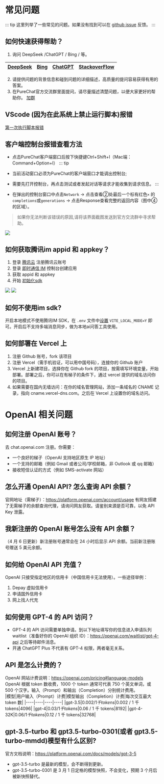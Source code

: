 # 常见问题

::: tip
这里列举了一些常见的问题。如果没有找到可以在 [github issue](https://github.com/Hyk260/PureChat/issues) 反馈。
:::

## 如何快速获得帮助？

1. 询问 DeepSeek /ChatGPT / Bing / 等。

| [DeepSeek](https://deepseek.com) | [Bing](https://www.bing.com) | [ChatGPT](https://chatgpt.com) | [StackoverFlow](https://stackoverflow.com) | 
| --------------- | ------- | ------- | ---------------------- |

2. 请提供问题的背景信息和碰到问题的详细描述，高质量的提问容易获得有用的答案。
3. 在PureChat官方交流群里面提问，请尽量描述清楚问题，以便大家更好的帮助你。 [加群](https://jq.qq.com/?_wv=1027&k=Cd4Ihd2J)
<!-- 4. [QQ群194541068](https://jq.qq.com/?_wv=1027&k=Cd4Ihd2J) -->

## VScode (因为在此系统上禁止运行脚本)报错
[第一次执行脚本报错](https://cloud.tencent.com/developer/article/1746884)

## 客户端控制台报错查看方法
- 点击PureChat客户端窗口后按下快捷键Ctrl+Shift+I（Mac端：Command+Option+I）
::: tip
- 当前活动窗口必须为PureChat的客户端窗口才能调出控制台;

- 需要先打开控制台，再点击测试或者发起对话等请求才能收集到请求信息。
:::
- 在弹出的控制台窗口中点击`Network` → 点击查看②处最后一个标有红色`×` 的`completions`或`generations` → 点击Response查看完整的返回内容（图中④的区域）。

> 如果你无法判断该错误的原因,请将该界面截图发送到官方交流群中寻求帮助。

<img src="/Network.png">

## 如何获取腾讯im appid 和 appkey？

1. 登录 [腾讯云](https://cloud.tencent.com/) 注册腾讯云账号
2. 登录 [即时通信 IM](https://console.cloud.tencent.com/im) 控制台创建应用
3. 获取 appid 和 appkey
4. 开始 [初始化sdk](https://cloud.tencent.com/document/product/269/75292)

<img src="/images/im-1.png">

<img src="/images/im-2.png">

## 如何不使用im sdk?
开启本地模式不使用腾讯IM SDK，在 `.env` 文件中[设置](https://github.com/Hyk260/PureChat/blob/main/.env#L8) `VITE_LOCAL_MODE=Y` 即可。开启后不支持多端消息同步，做为本地ai问答工具使用。

## 如何部署在 Vercel 上

1. 注册 Github 账号，fork 该项目
2. 注册 Vercel（需手机验证，可以用中国号码），连接你的 Github 账户
3. Vercel 上新建项目，选择你在 Github fork 的项目，按需填写环境变量，开始部署。部署之后，你可以在有梯子的条件下，通过 vercel 提供的域名访问你的项目。
4. 如果需要在国内无墙访问：在你的域名管理网站，添加一条域名的 CNAME 记录，指向 cname.vercel-dns.com。之后在 Vercel 上设置你的域名访问。

# OpenAI 相关问题

## 如何注册 OpenAI 账号？

去 chat.openai.com 注册。你需要：

- 一个良好的梯子（OpenAI 支持地区原生 IP 地址）
- 一个支持的邮箱（例如 Gmail 或者公司/学校邮箱，非 Outlook 或 qq 邮箱）
- 接收短信认证的方式（例如 SMS-activate 网站）

## 怎么开通 OpenAI API? 怎么查询 API 余额？

官网地址（需梯子）：https://platform.openai.com/account/usage
有网友搭建了无需梯子的余额查询代理，请询问网友获取。请鉴别来源是否可靠，以免 API Key 泄露。

## 我新注册的 OpenAI 账号怎么没有 API 余额？

（4 月 6 日更新）新注册账号通常会在 24 小时后显示 API 余额。当前新注册账号赠送 5 美元余额。

## 如何给 OpenAI API 充值？

OpenAI 只接受指定地区的信用卡（中国信用卡无法使用）。一些途径举例：

1. Depay 虚拟信用卡
2. 申请国外信用卡
3. 网上找人代充

## 如何使用 GPT-4 的 API 访问？

- GPT-4 的 API 访问需要单独申请。到以下地址填写你的信息进入申请队列 waitlist（准备好你的 OpenAI 组织 ID）：https://openai.com/waitlist/gpt-4-api
  之后等待邮件消息。
- 开通 ChatGPT Plus 不代表有 GPT-4 权限，两者毫无关系。

## API 是怎么计费的？

OpenAI 网站计费说明：https://openai.com/pricing#language-models  
OpenAI 根据 token 数收费，1000 个 token 通常可代表 750 个英文单词，或 500 个汉字。输入（Prompt）和输出（Completion）分别统计费用。  
|模型|用户输入（Prompt）计费|模型输出（Completion）计费|每次交互最大 token 数|
|----|----|----|----|
|gpt-3.5|$0.002 / 1 千 tokens|$0.002 / 1 千 tokens|4096|
|gpt-4|$0.03 / 1 千 tokens|$0.06 / 1 千 tokens|8192|
|gpt-4-32K|$0.06 / 1 千 tokens|$0.12 / 1 千 tokens|32768|

## gpt-3.5-turbo 和 gpt3.5-turbo-0301(或者 gpt3.5-turbo-mmdd)模型有什么区别?

官方文档说明：https://platform.openai.com/docs/models/gpt-3-5

- gpt-3.5-turbo 是最新的模型，会不断得到更新。
- gpt-3.5-turbo-0301 是 3 月 1 日定格的模型快照，不会变化，预期 3 个月后被新快照替代。
